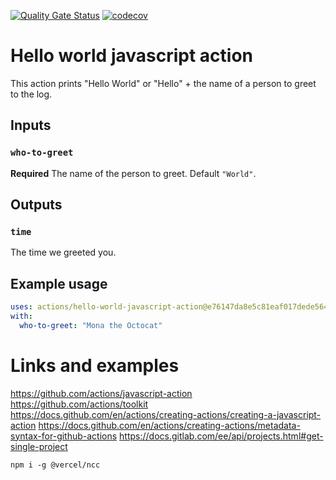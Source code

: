 [![Quality Gate Status](https://sonarcloud.io/api/project_badges/measure?project=mezgoodle_share-repo&metric=alert_status)](https://sonarcloud.io/summary/new_code?id=mezgoodle_share-repo)
[![codecov](https://codecov.io/gh/mezgoodle/share-repo/branch/main/graph/badge.svg?token=UTFT25WNFD)](https://codecov.io/gh/mezgoodle/share-repo)

# Hello world javascript action

This action prints "Hello World" or "Hello" + the name of a person to greet to the log.

## Inputs

### `who-to-greet`

**Required** The name of the person to greet. Default `"World"`.

## Outputs

### `time`

The time we greeted you.

## Example usage

```yaml
uses: actions/hello-world-javascript-action@e76147da8e5c81eaf017dede5645551d4b94427b
with:
  who-to-greet: "Mona the Octocat"
```

# Links and examples

https://github.com/actions/javascript-action
https://github.com/actions/toolkit
https://docs.github.com/en/actions/creating-actions/creating-a-javascript-action
https://docs.github.com/en/actions/creating-actions/metadata-syntax-for-github-actions
https://docs.gitlab.com/ee/api/projects.html#get-single-project

`npm i -g @vercel/ncc`
